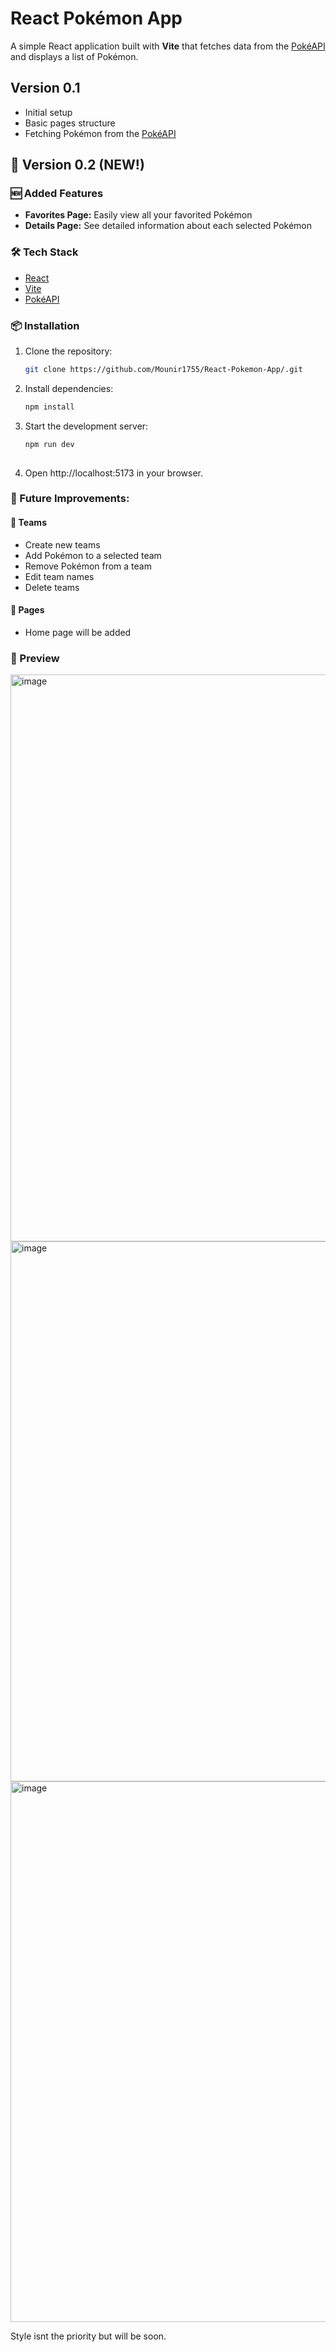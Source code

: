 # React Pokémon App
A simple React application built with **Vite** that fetches data from the [PokéAPI](https://pokeapi.co/) and displays a list of Pokémon.

## Version 0.1
- Initial setup
- Basic pages structure
- Fetching Pokémon from the [PokéAPI](https://pokeapi.co/)

## 🚀 Version 0.2 (NEW!)
### 🆕 Added Features
- **Favorites Page:** Easily view all your favorited Pokémon  
- **Details Page:** See detailed information about each selected Pokémon  

### 🛠️ Tech Stack
- [React](https://react.dev/)  
- [Vite](https://vitejs.dev/)  
- [PokéAPI](https://pokeapi.co/)  

### 📦 Installation

1. Clone the repository:
   ```bash
   git clone https://github.com/Mounir1755/React-Pokemon-App/.git
2. Install dependencies:
    ```bash
    npm install
3. Start the development server:
    ```bash
    npm run dev
  
4. Open http://localhost:5173 in your browser.

### 🌱 Future Improvements:
#### 🧩 Teams
<ul>
   <li>
      Create new teams
   </li>
   <li>
      Add Pokémon to a selected team
   </li>
   <li>
      Remove Pokémon from a team
   </li>
   <li>
      Edit team names
   </li>
   <li>
      Delete teams
   </li>
</ul>

#### 📰 Pages
<ul>
   <li>
      Home page will be added
   </li>
</ul>

### 📸 Preview
<img width="1901" height="907" alt="image" src="https://github.com/user-attachments/assets/24762358-f559-4bdd-899e-b9740f1af2e5" />
<img width="1898" height="864" alt="image" src="https://github.com/user-attachments/assets/092ae4c8-a63a-4c4d-8005-e68a1509c04c" />
<img width="1896" height="865" alt="image" src="https://github.com/user-attachments/assets/d0d2daa7-5a0e-4fdc-9958-d5ebba7020ca" />

Style isnt the priority but will be soon.
